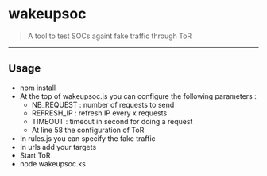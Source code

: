 # wakeupsoc
> A tool to test SOCs againt fake traffic through ToR

---
## Usage
- npm install
- At the top of wakeupsoc.js you can configure the following parameters :
    * NB_REQUEST : number of requests to send
    * REFRESH_IP : refresh IP every x requests
    * TIMEOUT : timeout in second for doing a request
    * At line 58 the configuration of ToR
- In rules.js you can specify the fake traffic
- In urls add your targets
- Start ToR
- node wakeupsoc.ks
